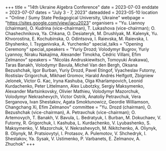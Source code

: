 +++
title = "14th Ukraine Algebra Conference"
date = 2023-07-03
enddate = 2023-07-07
dates = "July 3 - 7, 2023"
dateadded = 2023-05-10
location = "Online / Sumy State Pedagogical University, Ukraine"
webpage = "https://sites.google.com/view/iacu2023"
organisers = "Yu. Liannoy (chairman), O. Kudrina (vice-chairman), T. Lukashova (vice-chairman); O. Chashechnikova, Ya. Chkana, O. Desiateryk, M. Drushlyak, M. Kalenyk, Yu. Khvorostina, E. Kochubinska, O. Odintsova, I. Raievska, M. Raievska, I. Shyshenko, I. Tsyganivska, A. Yurchenko"
special_talks = "Opening Ceremony"
special_speakers = "Yuriy Drozd; Volodymyr Bugrov, Yuriy Lyannoy, Niraku Nakajima, Alexander Timokha, Cédric Villani, Efim Zelmanov"
speakers = "Nicolás Andruskiewitsch, Tomoyuki Arakawa), Taras Banakh, Volodymyr Bavula, Michel Van den Bergh, Oksana Bezushchak, Igor Burban, Yuriy Drozd, Pavel Etingof, Vyacheslav Futorny, Rostislav Grigorchuk, Mikhael Gromov, Harald Andrés Helfgott, Zbigniew Jelonek, Victor G. Kac, Iryna Kashuba, Olga Kharlampovich, Leonid Kurdachenko, Peter Littelmann, Alex Lubotzky, Sergiy Maksymenko, Alexander Martsinkovsky, Olivier Mathieu, Volodymyr Mazorchuk, Volodymyr Nekrashevych, Victor Ostrik, Anatoliy Petravchuk, Vera Serganova, Ivan Shestakov, Agata Smoktunowicz, Geordie Williamson, Changchang Xi, Efim Zelmanov"
committee = "Yu. Drozd (chairman), O. Bezushchak (vice-chairman), A. Petravchuk (vice-chairman); O. Artemovych, T. Banakh, V. Bavula, L. Bedratyuk, I. Burban, M. Dokuchaev, V. Futorny, R. Grigorchuk, I. Kashuba, L. Kurdachenko, V. Lyubashenko, S. Maksymenko, V. Mazorchuk, V. Nekrashevych, M. Nikitchenko, A. Oliynyk, B. Oliynyk, M. Pratsiovytyi, I. Protasov, A. Pulemotov, V. Shchedryk, I. Shestakov, Ya. Sysak, V. Ustimenko, P. Varbanets, E. Zelmanov, A. Zhuchok"
+++
